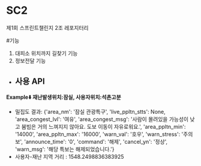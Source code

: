 # SC2
제1회 스프린트챌린지 2조 레포지터리


#기능
1. 대피소 위치까지 길찾기 기능
2. 정보전달 기능
- 사용 API
  - 

**Example⬇️ 재난발생위치:잠실, 사용자위치:석촌고분**
- 밀집도 결과: {'area_nm': '잠실 관광특구', 'live_ppltn_stts': None, 'area_congest_lvl': '여유', 'area_congest_msg': '사람이 몰려있을 가능성이 낮고 붐빔은 거의 느껴지지 않아요. 도보 이동이 자유로워요.', 'area_ppltn_min': '14000', 'area_ppltn_max': '16000', 'warn_val': '호우', 'warn_stress': '주의보', 'announce_time': '0', 'command': '해제', 'cancel_yn': '정상', 'warn_msg': '해당 특보는 해제되었습니다.'}
- 사용자-재난 지역 거리 : 1548.2498836383925
